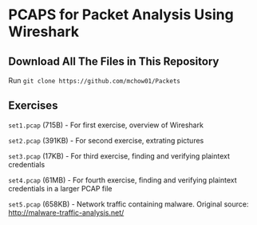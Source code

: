 # PCAPS for Packet Analysis Using Wireshark

## Download All The Files in This Repository

Run `git clone https://github.com/mchow01/Packets`

## Exercises

`set1.pcap` (715B) - For first exercise, overview of Wireshark

`set2.pcap` (391KB) - For second exercise, extrating pictures

`set3.pcap` (17KB) - For third exercise, finding and verifying plaintext credentials

`set4.pcap` (61MB) - For fourth exercise, finding and verifying plaintext credentials in a larger PCAP file

`set5.pcap` (658KB) - Network traffic containing malware.  Original source: http://malware-traffic-analysis.net/